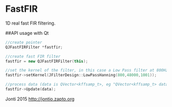 # FastFIR
1D real fast FIR filtering.

##API usage with Qt

```C++
//create pointer
QJFastFIRFilter *fastfir;

//create fast FIR filter
fastfir = new QJFastFIRFilter(this);

//set the kernel of the filter, in this case a Low Pass filter at 800Hz
fastfir->setKernel(JFilterDesign::LowPassHanning(800,48000,1001));

//process data (data is QVector<kffsamp_t>, eg "QVector<kffsamp_t> data;")
fastfir->Update(data);

```

Jonti 2015
http://jontio.zapto.org


